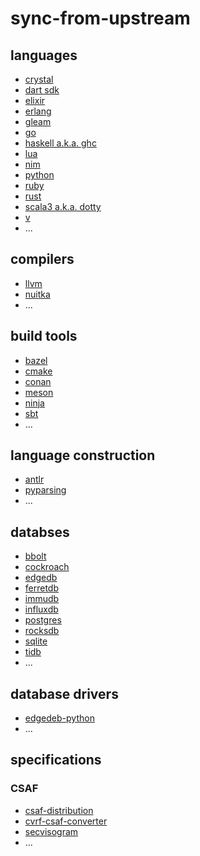 # sync-from-upstream

## languages

* [crystal](https://github.com/sthagen/crystal-lang-crystal/)
* [dart sdk](https://github.com/sthagen/dart-lang-sdk/)
* [elixir](https://github.com/sthagen/elixir-lang-elixir/)
* [erlang](https://github.com/sthagen/erlang-otp/)
* [gleam](https://github.com/sthagen/gleam-lang-gleam/)
* [go](https://github.com/sthagen/golang-go/)
* [haskell a.k.a. ghc](https://github.com/sthagen/ghc-ghc/)
* [lua](https://github.com/sthagen/lua-lua/)
* [nim](https://github.com/sthagen/nim-lang-Nim/)
* [python](https://github.com/sthagen/python-cpython/)
* [ruby](https://github.com/sthagen/ruby-ruby/)
* [rust](https://github.com/sthagen/rust-lang-rust/)
* [scala3 a.k.a. dotty](https://github.com/sthagen/lampepfl-dotty/)
* [v](https://github.com/sthagen/vlang-v/)
* ...

## compilers

* [llvm](https://github.com/sthagen/llvm-llvm-project/)
* [nuitka](https://github.com/sthagen/Nuitka-Nuitka/)
*  ...

## build tools

* [bazel](https://github.com/sthagen/bazelbuild-bazel/)
* [cmake](https://github.com/sthagen/Kitware-CMake/)
* [conan](https://github.com/sthagen/conan-io-conan/)
* [meson](https://github.com/sthagen/mesonbuild-meson/)
* [ninja](https://github.com/sthagen/ninja-build-ninja/)
* [sbt](https://github.com/sthagen/sbt-sbt/)
*  ...

## language construction

* [antlr](https://github.com/sthagen/antlr-antlr4/)
* [pyparsing](https://github.com/sthagen/pyparsing-pyparsing/)
*  ...

## databses

* [bbolt](https://github.com/sthagen/etcd-io-bbolt/)
* [cockroach](https://github.com/sthagen/cockroachdb-cockroach/)
* [edgedb](https://github.com/sthagen/edgedb-edgedb/)
* [ferretdb](https://github.com/sthagen/FerretDB-FerretDB/)
* [immudb](https://github.com/sthagen/codenotary-immudb/)
* [influxdb](https://github.com/sthagen/influxdata-influxdb/)
* [postgres](https://github.com/sthagen/postgres-postgres/)
* [rocksdb](https://github.com/sthagen/facebook-rocksdb/)
* [sqlite](https://github.com/sthagen/sqlite-sqlite/)
* [tidb](https://github.com/sthagen/pingcap-tidb/)
*  ...

## database drivers

* [edgedeb-python](https://github.com/sthagen/edgedb-edgedb-python/)
*  ...

## specifications

### CSAF

* [csaf-distribution](https://github.com/sthagen/csaf-poc-csaf_distribution/)
* [cvrf-csaf-converter](https://github.com/sthagen/csaf-tools-CVRF-CSAF-Converter/)
* [secvisogram](https://github.com/sthagen/secvisogram-secvisogram/)
*  ...

